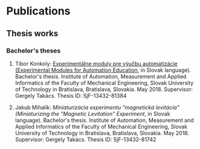 # Publications

## Thesis works

### Bachelor's theses

1. Tibor Konkoly: [Experimentálne moduly pre výučbu automatizácie (Experimental Modules for Automation Education](/pdf/Konkoly2018.pdf), in Slovak language). Bachelor's thesis. Institute of Automation, Measurement and Applied Informatics of the Faculty of Mechanical Engineering, Slovak University of Technology in Bratislava, Bratislava, Slovakia. May 2018. Supervisor: Gergely Takács. Thesis ID: SjF-13432-81384

2. Jakub Mihalík: _Miniaturizácia experimentu "magnetická levitácia" (Miniaturizing the "Magnetic Levitation" Experiment_, in Slovak language). Bachelor's thesis. Institute of Automation, Measurement and Applied Informatics of the Faculty of Mechanical Engineering, Slovak University of Technology in Bratislava, Bratislava, Slovakia. May 2018. Supervisor: Gergely Takács. Thesis ID: SjF-13432-81742